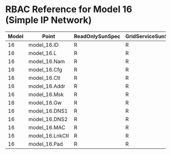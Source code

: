 # RBAC Reference for Model 16 (Simple IP Network)

| Model | Point | ReadOnlySunSpec | GridServiceSunSpec | NetworkAdministratorSunSpec | SuperAdministratorSpec | 
|-------|-------|------------------|---------------------|------------------|--------------------|
| 16 | model_16.ID | R | R | R | R |
| 16 | model_16.L | R | R | R | R |
| 16 | model_16.Nam | R | R | RW | RW |
| 16 | model_16.Cfg | R | R | R | R |
| 16 | model_16.Ctl | R | R | RW | RW |
| 16 | model_16.Addr | R | R | RW | RW |
| 16 | model_16.Msk | R | R | RW | RW |
| 16 | model_16.Gw | R | R | RW | RW |
| 16 | model_16.DNS1 | R | R | RW | RW |
| 16 | model_16.DNS2 | R | R | RW | RW |
| 16 | model_16.MAC | R | R | R | R |
| 16 | model_16.LnkCtl | R | R | RW | RW |
| 16 | model_16.Pad | R | R | R | R |
